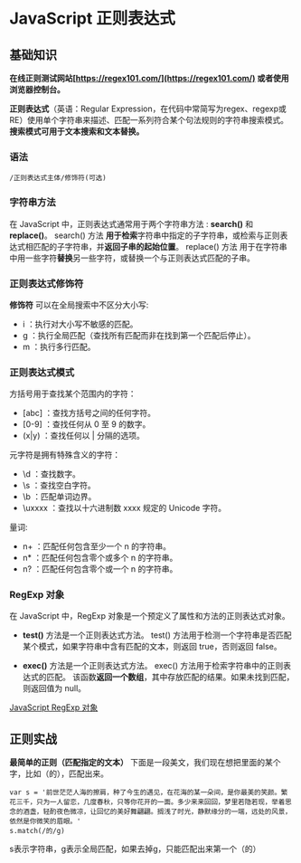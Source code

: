 # JavaScript 正则表达式 

## 基础知识
**在线正则测试网站[https://regex101.com/](https://regex101.com/) 或者使用浏览器控制台。**

**正则表达式**（英语：Regular Expression，在代码中常简写为regex、regexp或RE）使用单个字符串来描述、匹配一系列符合某个句法规则的字符串搜索模式。
**搜索模式可用于文本搜索和文本替换。**

### 语法
```
/正则表达式主体/修饰符(可选)
```
### 字符串方法
在 JavaScript 中，正则表达式通常用于两个字符串方法 : **search()** 和 **replace()**。
search() 方法 **用于检索**字符串中指定的子字符串，或检索与正则表达式相匹配的子字符串，并**返回子串的起始位置**。
replace() 方法 用于在字符串中用一些字符**替换**另一些字符，或替换一个与正则表达式匹配的子串。

### 正则表达式修饰符
**修饰符** 可以在全局搜索中不区分大小写:

* i ：执行对大小写不敏感的匹配。
* g ：执行全局匹配（查找所有匹配而非在找到第一个匹配后停止）。
* m ：执行多行匹配。
### 正则表达式模式

方括号用于查找某个范围内的字符：

* [abc] ：查找方括号之间的任何字符。
* [0-9] ：查找任何从 0 至 9 的数字。
* (x|y) ：查找任何以 | 分隔的选项。

元字符是拥有特殊含义的字符：

* \d ：查找数字。
* \s ：查找空白字符。
* \b ：匹配单词边界。
* \uxxxx ：查找以十六进制数 xxxx 规定的 Unicode 字符。

量词:

* n+ ：匹配任何包含至少一个 n 的字符串。
* n* ：匹配任何包含零个或多个 n 的字符串。
* n? ：匹配任何包含零个或一个 n 的字符串。

### RegExp 对象
在 JavaScript 中，RegExp 对象是一个预定义了属性和方法的正则表达式对象。

* **test()** 方法是一个正则表达式方法。
test() 方法用于检测一个字符串是否匹配某个模式，如果字符串中含有匹配的文本，则返回 true，否则返回 false。

* **exec()** 方法是一个正则表达式方法。
exec() 方法用于检索字符串中的正则表达式的匹配。
该函数**返回一个数组**，其中存放匹配的结果。如果未找到匹配，则返回值为 null。

[JavaScript RegExp 对象](http://www.runoob.com/jsref/jsref-obj-regexp.html)
## 正则实战

**最简单的正则（匹配指定的文本）**
下面是一段美文，我们现在想把里面的某个字，比如（的），匹配出来。
```
var s = '前世茫茫人海的擦肩，种了今生的遇见，在花海的某一朵间，是你最美的笑颜。繁花三千，只为一人留恋，几度春秋，只等你花开的一面。多少来来回回，梦里若隐若现，举着思念的酒盏，轻酌夜色微凉，让回忆的美好舞翩翩。搁浅了时光，静默缘分的一端，远处的风景，依然是你微笑的眉眼。'
s.match(/的/g)
```
s表示字符串，g表示全局匹配，如果去掉g，只能匹配出来第一个（的）









